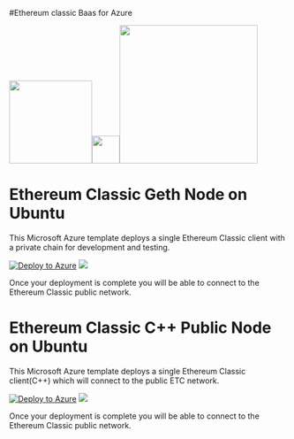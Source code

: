 #Ethereum classic Baas for Azure

<img src="https://github.com/ethereumproject/Cloud-Template/blob/master/Public/etcgear-classic-green.png" width="150"><img src="https://upload.wikimedia.org/wikipedia/commons/thumb/c/ce/Plus_font_awesome.svg/2000px-Plus_font_awesome.svg.png" width="50"><img src="http://demo.sangfor.net/assets/img/posts/Microsoft-Azure_logo.png" width="250">

# Ethereum Classic Geth Node on Ubuntu

This Microsoft Azure template deploys a single Ethereum Classic client with a private chain for development and testing.

[![Deploy to Azure](http://azuredeploy.net/deploybutton.png)](https://portal.azure.com/#create/Microsoft.Template/uri/https%3A%2F%2Fraw.githubusercontent.com%2Fethereumproject%2FCloud-Template%2Fmaster%2FAzure%2FAethereumclassic-go-ubuntu%2Fazuredeploy.json)
<a href="http://armviz.io/#/?load=https%3A%2F%2Fraw.githubusercontent.com%2F%2Fethereumproject%2FCloud-Template%2Fmaster%2FAzure%2FAethereumclassic-go-ubuntu%2Fazuredeploy.json" target="_blank">
    <img src="http://armviz.io/visualizebutton.png"/>
</a>

Once your deployment is complete you will be able to connect to the Ethereum Classic public network.

# Ethereum Classic C++ Public Node on Ubuntu

This Microsoft Azure template deploys a single Ethereum Classic client(C++) which will connect to the public ETC network.

[![Deploy to Azure](http://azuredeploy.net/deploybutton.png)](https://portal.azure.com/#create/Microsoft.Template/uri/https%3A%2F%2Fraw.githubusercontent.com%2FAzure%2Fazure-quickstart-templates%2Fmaster%2FethereumClassic-cpp-ubuntu%2Fazuredeploy.json)
<a href="http://armviz.io/#/?load=https%3A%2F%2Fraw.githubusercontent.com%2FAzure%2Fazure-quickstart-templates%2Fmaster%2FethereumClassic-cpp-ubuntu%2Fazuredeploy.json" target="_blank">
    <img src="http://armviz.io/visualizebutton.png"/>
</a>

Once your deployment is complete you will be able to connect to the Ethereum Classic public network.
